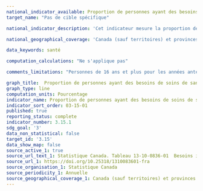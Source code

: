 ```yaml
---
national_indicator_available: Proportion de personnes ayant des besoins de soins de santé non satisfaits
target_name: "Pas de cible spécifique"

national_indicator_description: 'Cet indicateur mesure la proportion de personnes ayant des besoins de soins de santé non satisfaits.'

national_geographical_coverage: 'Canada (sauf territoires) et provinces'

data_keywords: santé

computation_calculations: "Ne s'applique pas"

comments_limitations: "Personnes de 16 ans et plus pour les années antérieures à 2022. Les estimations pour le Canada ne comprennent pas les territoires."

graph_title:  Proportion de personnes ayant des besoins de soins de santé non satisfaits
graph_type: line
computation_units: Pourcentage
indicator_name: Proportion de personnes ayant des besoins de soins de santé non satisfaits
indicator_sort_order: 03-15-01
published: true
reporting_status: complete
indicator_number: 3.15.1
sdg_goal: '3'
data_non_statistical: false
target_id: '3.15'
data_show_map: false
source_active_1: true
source_url_text_1: Statistique Canada. Tableau 13-10-0836-01  Besoins insatisfaits en matière de soins de santé selon le sexe et le groupe d’âge
source_url_1: https://doi.org/10.25318/1310083601-fra
source_organisation_1: Statistique Canada
source_periodicity_1: Annuelle
source_geographical_coverage_1: Canada (sauf territoires) et provinces
---
```

